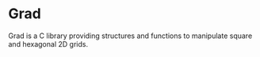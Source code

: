 # Grad
Grad is a C library providing structures and functions to manipulate square and hexagonal 2D grids.
